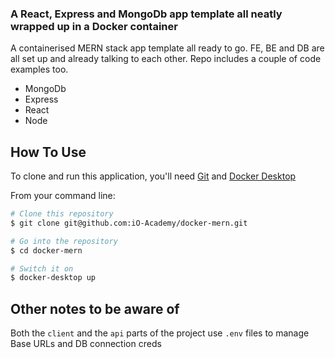### A React, Express and MongoDb app template all neatly wrapped up in a Docker container

A containerised MERN stack app template all ready to go. FE, BE and DB are all set up and already talking to each other. Repo includes a couple of code examples too.

- MongoDb
- Express
- React
- Node

## How To Use

To clone and run this application, you'll need [Git](https://git-scm.com) and [Docker Desktop](https://www.docker.com/products/docker-desktop/) 

From your command line:

```bash
# Clone this repository
$ git clone git@github.com:iO-Academy/docker-mern.git

# Go into the repository
$ cd docker-mern

# Switch it on
$ docker-desktop up
```

## Other notes to be aware of

Both the `client` and the `api` parts of the project use `.env` files to manage Base URLs and DB connection creds
